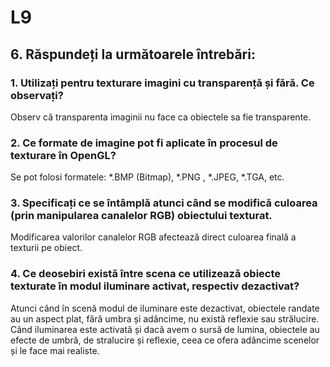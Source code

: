# L9
## 6. **Răspundeți la următoarele întrebări:**
### 1. Utilizați pentru texturare imagini cu transparență și fără. Ce observați?
  Observ că transparenta imaginii nu face ca obiectele sa fie transparente.

### 2. Ce formate de imagine pot fi aplicate în procesul de texturare în OpenGL?
  Se pot folosi formatele: *.BMP (Bitmap), *.PNG , *.JPEG, *.TGA, etc.

### 3. Specificați ce se întâmplă atunci când se modifică culoarea (prin manipularea canalelor RGB) obiectului texturat.
  Modificarea valorilor canalelor RGB afectează direct culoarea finală a texturii pe obiect.
  
### 4. Ce deosebiri există între scena ce utilizează obiecte texturate în modul iluminare activat, respectiv dezactivat?
  Atunci când în scenă modul de iluminare este dezactivat, obiectele randate au un aspect plat, fără umbra și adâncime, nu există reflexie sau strălucire. Când iluminarea este activată și dacă avem o sursă de lumina, obiectele au efecte de umbră, de stralucire și reflexie, ceea ce ofera adâncime scenelor și le face mai realiste.
